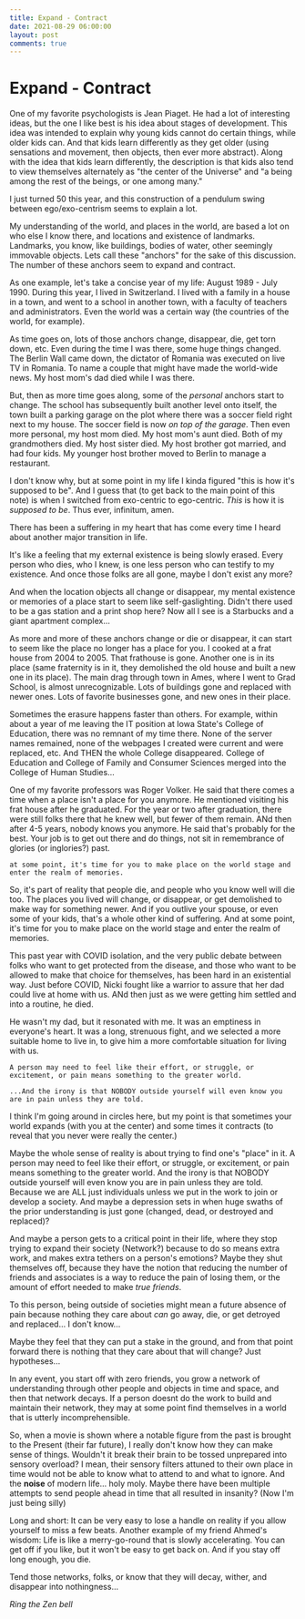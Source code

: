 ```yaml
---
title: Expand - Contract
date: 2021-08-29 06:00:00
layout: post
comments: true
---
```


# Expand - Contract


One of my favorite psychologists is Jean Piaget. He had a lot of interesting ideas, but the one I like best is his idea about stages of development. This idea was intended to explain why young kids cannot do certain things, while older kids can. And that kids learn differently as they get older (using sensations and movement, then objects, then ever more abstract). Along with the idea that kids learn differently, the description is that kids also tend to view themselves alternately as "the center of the Universe" and "a being among the rest of the beings, or one among many."

I just turned 50 this year, and this construction of a pendulum swing between ego/exo-centrism seems to explain a lot.

My understanding of the world, and places in the world, are based a lot on who else I know there, and locations and existence of landmarks. Landmarks, you know, like buildings, bodies of water, other seemingly immovable objects. Lets call these "anchors" for the sake of this discussion. The number of these anchors seem to expand and contract.

As one example, let's take a concise year of my life: August 1989 - July 1990. During this year, I lived in Switzerland. I lived with a family in a house in a town, and went to a school in another town, with a faculty of teachers and administrators. Even the world was a certain way (the countries of the world, for example).

As time goes on, lots of those anchors change, disappear, die, get torn down, etc. Even during the time I was there, some huge things changed. The Berlin Wall came down, the dictator of Romania was executed on live TV in Romania. To name a couple that might have made the world-wide news. My host mom's dad died while I was there.

But, then as more time goes along, some of the *personal* anchors start to change. The school has subsequently built another level onto itself, the town built a parking garage on the plot where there was a soccer field right next to my house. The soccer field is now *on top of the garage*. Then even more personal, my host mom died. My host mom's aunt died. Both of my grandmothers died. My host sister died. My host brother got married, and had four kids. My younger host brother moved to Berlin to manage a restaurant.

I don't know why, but at some point in my life I kinda figured "this is how it's supposed to be". And I guess that (to get back to the main point of this note) is when I switched from exo-centric to ego-centric. *This* is how it is *supposed to be*. Thus ever, infinitum, amen.

There has been a suffering in my heart that has come every time I heard about another major transition in life. 

It's like a feeling that my external existence is being slowly erased. Every person who dies, who I knew, is one less person who can testify to my existence. And once those folks are all gone, maybe I don't exist any more?

And when the location objects all change or disappear, my mental existence or memories of a place start to seem like self-gaslighting. Didn't there used to be a gas station and a print shop here? Now all I see is a Starbucks and a giant apartment complex...

As more and more of these anchors change or die or disappear, it can start to seem like the place no longer has a place for you. I cooked at a frat house from 2004 to 2005. That frathouse is gone. Another one is in its place (same fraternity is in it, they demolished the old house and built a new one in its place). The main drag through town in Ames, where I went to Grad School, is almost unrecognizable. Lots of buildings gone and replaced with newer ones. Lots of favorite businesses gone, and new ones in their place.

Sometimes the erasure happens faster than others. For example, within about a year of me leaving the IT position at Iowa State's College of Education, there was no remnant of my time there. None of the server names remained, none of the webpages I created were current and were replaced, etc. And THEN the whole College disappeared. College of Education and College of Family and Consumer Sciences merged into the College of Human Studies...

One of my favorite professors was Roger Volker. He said that there comes a time when a place isn't a place for you anymore. He mentioned visiting his frat house after he graduated. For the year or two after graduation, there were still folks there that he knew well, but fewer of them remain. ANd then after 4-5 years, nobody knows you anymore. He said that's probably for the best. Your job is to get out there and do things, not sit in remembrance of glories (or inglories?) past.

```
at some point, it's time for you to make place on the world stage and enter the realm of memories.
```

So, it's part of reality that people die, and people who you know well will die too. The places you lived will change, or disappear, or get demolished to make way for something newer. And if you outlive your spouse, or even some of your kids, that's a whole other kind of suffering. And at some point, it's time for you to make place on the world stage and enter the realm of memories.

This past year with COVID isolation, and the very public debate between folks who want to get protected from the disease, and those who want to be allowed to make that choice for themselves, has been hard in an existential way. Just before COVID, Nicki fought like a warrior to assure that her dad could live at home with us. ANd then just as we were getting him settled and into a routine, he died.

He wasn't my dad, but it resonated with me. It was an emptiness in everyone's heart. It was a long, strenuous fight, and we selected a more suitable home to live in, to give him a more comfortable situation for living with us. 

```
A person may need to feel like their effort, or struggle, or excitement, or pain means something to the greater world.

...And the irony is that NOBODY outside yourself will even know you are in pain unless they are told.
```

I think I'm going around in circles here, but my point is that sometimes your world expands (with you at the center) and some times it contracts (to reveal that you never were really the center.)

Maybe the whole sense of reality is about trying to find one's "place" in it. A person may need to feel like their effort, or struggle, or excitement, or pain means something to the greater world. And the irony is that NOBODY outside yourself will even know you are in pain unless they are told. Because we are ALL just individuals unless we put in the work to join or develop a society. And maybe a depression sets in when huge swaths of the prior understanding is just gone (changed, dead, or destroyed and replaced)?

And maybe a person gets to a critical point in their life, where they stop trying to expand their society (Network?) because to do so means extra work, and makes extra tethers on a person's emotions? Maybe they shut themselves off, because they have the notion that reducing the number of friends and associates is a way to reduce the pain of losing them, or the amount of effort needed to make *true friends*. 

To this person, being outside of societies might mean a future absence of pain because nothing they care about *can* go away, die, or get detroyed and replaced... I don't know... 

Maybe they feel that they can put a stake in the ground, and from that point forward there is nothing that they care about that will change? Just hypotheses...

In any event, you start off with zero friends, you grow a network of understanding through other people and objects in time and space, and then that network decays. If a person doesnt do the work to build and maintain their network, they may at some point find themselves in a world that is utterly incomprehensible.

So, when a movie is shown where a notable figure from the past is brought to the Present (their far future), I really don't know how they can make sense of things. Wouldn't it break their brain to be tossed unprepared into sensory overload? I mean, their sensory filters attuned to their own place in time would not be able to know what to attend to and what to ignore. And the **noise** of modern life... holy moly. Maybe there have been multiple attempts to send people ahead in time that all resulted in insanity? (Now I'm just being silly)

Long and short: It can be very easy to lose a handle on reality if you allow yourself to miss a few beats. Another example of my friend Ahmed's wisdom: Life is like a merry-go-round that is slowly accelerating. You can get off if you like, but it won't be easy to get back on. And if you stay off long enough, you die. 

Tend those networks, folks, or know that they will decay, wither, and disappear into nothingness... 

*Ring the Zen bell*

